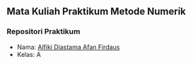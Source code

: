 ## Mata Kuliah Praktikum Metode Numerik
### Repositori Praktikum
- Nama: [Alfiki Diastama Afan Firdaus](http://github.com/alfikiafan)
- Kelas: A
